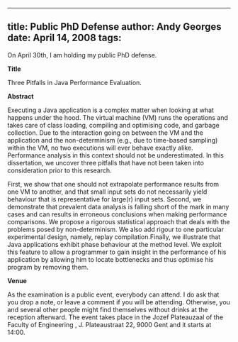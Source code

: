 -----
title:  Public PhD Defense
author: Andy Georges
date: April 14, 2008
tags: 
-----







On April 30th, I am holding my public PhD defense.


**Title**


Three Pitfalls in Java Performance Evaluation.


**Abstract**


Executing a Java application is a complex matter when looking at what
happens under the hood. The virtual machine (VM) runs the operations and
takes care of class loading, compiling and optimising code, and garbage
collection. Due to the interaction going on between the VM and the
application and the non-determinism (e.g., due to time-based sampling)
within the VM, no two executions will ever behave exactly alike.
Performance analysis in this context should not be underestimated. In
this dissertation, we uncover three pitfalls that have not been taken
into consideration prior to this research.


First, we show that one should not extrapolate performance results from
one VM to another, and that small input sets do not necessarily yield
behaviour that is representative for large(r) input sets. Second, we
demonstrate that prevalent data analysis is falling short of the mark in
many cases and can results in erroneous conclusions when making
performance comparisons. We propose a rigorous statistical approach that
deals with the problems posed by non-determinism. We also add rigour to
one particular experimental design, namely, replay compilation.Finally,
we illustrate that Java applications exhibit phase behaviour at the
method level. We exploit this feature to allow a programmer to gain
insight in the performance of his application by allowing him to locate
bottlenecks and thus optimise his program by removing them.


**Venue**


As the examination is a public event, everybody can attend. I do ask
that you drop a note, or leave a comment if you will be attending.
Otherwise, you and several other people might find themselves without
drinks at the reception afterward. The event takes place in the Jozef
Plateauzaal of the Faculty of Engineering , J. Plateaustraat 22, 9000
Gent and it starts at 14:00.





